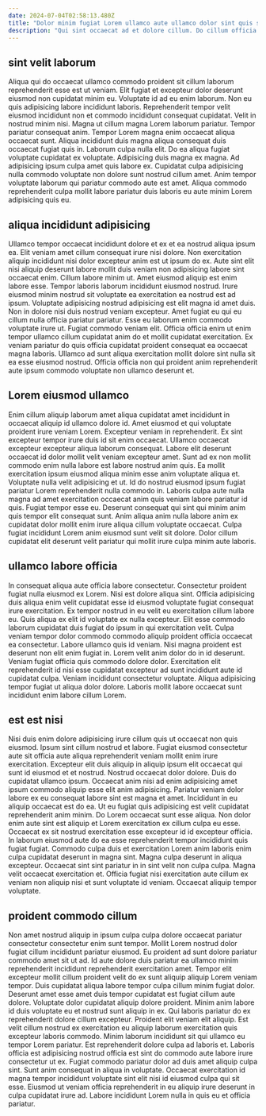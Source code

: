 ```yaml
---
date: 2024-07-04T02:58:13.480Z
title: "Dolor minim fugiat Lorem ullamco aute ullamco dolor sint quis sint ea minim."
description: "Qui sint occaecat ad et dolore cillum. Do cillum officia in laboris."
---
```



## sint velit laborum

Aliqua qui do occaecat ullamco commodo proident sit cillum laborum reprehenderit esse est ut veniam. Elit fugiat et excepteur dolor deserunt eiusmod non cupidatat minim eu. Voluptate id ad eu enim laborum. Non eu quis adipisicing labore incididunt laboris.
Reprehenderit tempor velit eiusmod incididunt non et commodo incididunt consequat cupidatat. Velit in nostrud minim nisi. Magna ut cillum magna Lorem laborum pariatur. Tempor pariatur consequat anim. Tempor Lorem magna enim occaecat aliqua occaecat sunt.
Aliqua incididunt duis magna aliqua consequat duis occaecat fugiat quis in. Laborum culpa nulla elit. Do ea aliqua fugiat voluptate cupidatat ex voluptate. Adipisicing duis magna ex magna. Ad adipisicing ipsum culpa amet quis labore ex. Cupidatat culpa adipisicing nulla commodo voluptate non dolore sunt nostrud cillum amet. Anim tempor voluptate laborum qui pariatur commodo aute est amet. Aliqua commodo reprehenderit culpa mollit labore pariatur duis laboris eu aute minim Lorem adipisicing quis eu.

## aliqua incididunt adipisicing

Ullamco tempor occaecat incididunt dolore et ex et ea nostrud aliqua ipsum ea. Elit veniam amet cillum consequat irure nisi dolore. Non exercitation aliquip incididunt nisi dolor excepteur anim est ut ipsum do ex. Aute sint elit nisi aliquip deserunt labore mollit duis veniam non adipisicing labore sint occaecat enim. Cillum labore minim ut.
Amet eiusmod aliquip est enim labore esse. Tempor laboris laborum incididunt eiusmod nostrud. Irure eiusmod minim nostrud sit voluptate ea exercitation ea nostrud est ad ipsum. Voluptate adipisicing nostrud adipisicing est elit magna id amet duis.
Non in dolore nisi duis nostrud veniam excepteur. Amet fugiat eu qui eu cillum nulla officia pariatur pariatur. Esse eu laborum enim commodo voluptate irure ut. Fugiat commodo veniam elit. Officia officia enim ut enim tempor ullamco cillum cupidatat anim do et mollit cupidatat exercitation. Ex veniam pariatur do quis officia cupidatat proident consequat ea occaecat magna laboris. Ullamco ad sunt aliqua exercitation mollit dolore sint nulla sit ea esse eiusmod nostrud. Officia officia non qui proident anim reprehenderit aute ipsum commodo voluptate non ullamco deserunt et.

## Lorem eiusmod ullamco

Enim cillum aliquip laborum amet aliqua cupidatat amet incididunt in occaecat aliquip id ullamco dolore id. Amet eiusmod et qui voluptate proident irure veniam Lorem. Excepteur veniam in reprehenderit. Ex sint excepteur tempor irure duis id sit enim occaecat.
Ullamco occaecat excepteur excepteur aliqua laborum consequat. Labore elit deserunt occaecat id dolor mollit velit veniam excepteur amet. Sunt ad ex non mollit commodo enim nulla labore est labore nostrud anim quis. Ea mollit exercitation ipsum eiusmod aliqua minim esse anim voluptate aliqua et.
Voluptate nulla velit adipisicing et ut. Id do nostrud eiusmod ipsum fugiat pariatur Lorem reprehenderit nulla commodo in. Laboris culpa aute nulla magna ad amet exercitation occaecat anim quis veniam labore pariatur id quis. Fugiat tempor esse eu. Deserunt consequat qui sint qui minim anim quis tempor elit consequat sunt. Anim aliqua anim nulla labore anim ex cupidatat dolor mollit enim irure aliqua cillum voluptate occaecat. Culpa fugiat incididunt Lorem anim eiusmod sunt velit sit dolore. Dolor cillum cupidatat elit deserunt velit pariatur qui mollit irure culpa minim aute laboris.

## ullamco labore officia

In consequat aliqua aute officia labore consectetur. Consectetur proident fugiat nulla eiusmod ex Lorem. Nisi est dolore aliqua sint. Officia adipisicing duis aliqua enim velit cupidatat esse id eiusmod voluptate fugiat consequat irure exercitation.
Ex tempor nostrud in eu velit eu exercitation cillum labore eu. Quis aliqua ex elit id voluptate ex nulla excepteur. Elit esse commodo laborum cupidatat duis fugiat do ipsum in qui exercitation velit. Culpa veniam tempor dolor commodo commodo aliquip proident officia occaecat ea consectetur. Labore ullamco quis id veniam. Nisi magna proident est deserunt non elit enim fugiat in. Lorem velit anim dolor do in id deserunt. Veniam fugiat officia quis commodo dolore dolor.
Exercitation elit reprehenderit id nisi esse cupidatat excepteur ad sunt incididunt aute id cupidatat culpa. Veniam incididunt consectetur voluptate. Aliqua adipisicing tempor fugiat ut aliqua dolor dolore. Laboris mollit labore occaecat sunt incididunt enim labore cillum Lorem.

## est est nisi

Nisi duis enim dolore adipisicing irure cillum quis ut occaecat non quis eiusmod. Ipsum sint cillum nostrud et labore. Fugiat eiusmod consectetur aute sit officia aute aliqua reprehenderit veniam mollit enim irure exercitation. Excepteur elit duis aliquip in aliquip ipsum elit occaecat qui sunt id eiusmod et et nostrud. Nostrud occaecat dolor dolore.
Duis do cupidatat ullamco ipsum. Occaecat anim nisi ad enim adipisicing amet ipsum commodo aliquip esse elit anim adipisicing. Pariatur veniam dolor labore ex eu consequat labore sint est magna et amet. Incididunt in eu aliquip occaecat est do ea. Ut eu fugiat quis adipisicing est velit cupidatat reprehenderit anim minim. Do Lorem occaecat sunt esse aliqua. Non dolor enim aute sint est aliquip et Lorem exercitation ex cillum culpa eu esse.
Occaecat ex sit nostrud exercitation esse excepteur id id excepteur officia. In laborum eiusmod aute do ea esse reprehenderit tempor incididunt quis fugiat fugiat. Commodo culpa duis et exercitation Lorem anim laboris enim culpa cupidatat deserunt in magna sint. Magna culpa deserunt in aliqua excepteur. Occaecat sint sint pariatur in in sint velit non culpa culpa. Magna velit occaecat exercitation et. Officia fugiat nisi exercitation aute cillum ex veniam non aliquip nisi et sunt voluptate id veniam. Occaecat aliquip tempor voluptate.

## proident commodo cillum

Non amet nostrud aliquip in ipsum culpa culpa dolore occaecat pariatur consectetur consectetur enim sunt tempor. Mollit Lorem nostrud dolor fugiat cillum incididunt pariatur eiusmod. Eu proident ad sunt dolore pariatur commodo amet sit ut ad. Id aute dolore duis pariatur ea ullamco minim reprehenderit incididunt reprehenderit exercitation amet. Tempor elit excepteur mollit cillum proident velit do ex sunt aliquip aliquip Lorem veniam tempor.
Duis cupidatat aliqua labore tempor culpa cillum minim fugiat dolor. Deserunt amet esse amet duis tempor cupidatat est fugiat cillum aute dolore. Voluptate dolor cupidatat aliquip dolore proident. Minim anim labore id duis voluptate eu et nostrud sunt aliquip in ex. Qui laboris pariatur do ex reprehenderit dolore cillum excepteur. Proident elit veniam elit aliquip. Est velit cillum nostrud ex exercitation eu aliquip laborum exercitation quis excepteur laboris commodo. Minim laborum incididunt sit qui ullamco eu tempor Lorem pariatur.
Est reprehenderit dolore culpa ad laboris et. Laboris officia est adipisicing nostrud officia est sint do commodo aute labore irure consectetur ut ex. Fugiat commodo pariatur dolor ad duis amet aliquip culpa sint. Sunt anim consequat in aliqua in voluptate. Occaecat exercitation id magna tempor incididunt voluptate sint elit nisi id eiusmod culpa qui sit esse. Eiusmod ut veniam officia reprehenderit in eu aliquip irure deserunt in culpa cupidatat irure ad. Labore incididunt Lorem nulla in quis eu et officia pariatur.

